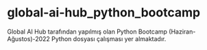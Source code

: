 # global-ai-hub_python_bootcamp
Global AI Hub tarafından yapılmış olan Python Bootcamp (Haziran-Ağustos)-2022 Python dosyası çalışması yer almaktadır.
